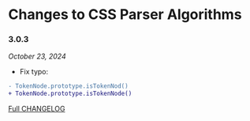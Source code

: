 # Changes to CSS Parser Algorithms

### 3.0.3

_October 23, 2024_

- Fix typo:
```diff
- TokenNode.prototype.isTokenNod()
+ TokenNode.prototype.isTokenNode()
```

[Full CHANGELOG](https://github.com/csstools/postcss-plugins/tree/main/packages/css-parser-algorithms/CHANGELOG.md)
